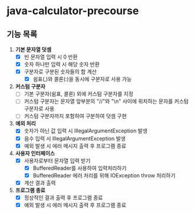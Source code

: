 # java-calculator-precourse

## 기능 목록

1. **기본 문자열 덧셈**
    - [x] 빈 문자열 입력 시 0 반환
    - [x] 숫자 하나만 입력 시 해당 숫자 반환
    - [x] 구분자로 구분된 숫자들의 합 계산
      - [x] 쉼표(,)와 콜론(:)을 동시에 구분자로 사용 가능

2. **커스텀 구분자**
    - [ ] 기본 구분자(쉼표, 콜론) 외에 커스텀 구분자를 지정
    - [ ] 커스텀 구분자는 문자열 앞부분의 "//"와 "\n" 사이에 위치하는 문자를 커스텀 구분자로 사용
    - [ ] 커스텀 구분자까지 포함하여 구분하여 덧셈 구현

4. **예외 처리**
    - [x] 숫자가 아닌 값 입력 시 IllegalArgumentException 발생
    - [x] 음수 입력 시 IllegalArgumentException 발생
    - [x] 예외 발생 시 에러 메시지 출력 후 프로그램 종료

5. **사용자 인터페이스**
    - [x] 사용자로부터 문자열 입력 받기
      - [x] BufferedReader를 사용하여 입력처리하기
      - [x] BufferedReader 에러 처리를 위해 IOException throw 처리하기
    - [x] 계산 결과 출력

6. **프로그램 종료**
    - [x] 정상적인 결과 출력 후 프로그램 종료
    - [x] 예외 발생 시 에러 메시지 출력 후 프로그램 종료
